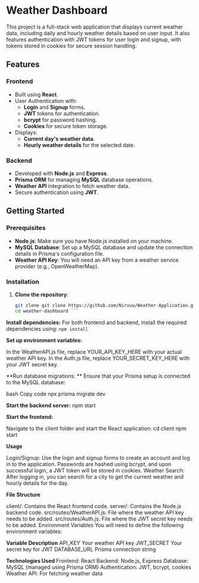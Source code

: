 # Weather Dashboard

This project is a full-stack web application that displays current weather data, including daily and hourly weather details based on user input. It also features authentication with JWT tokens for user login and signup, with tokens stored in cookies for secure session handling.

## Features

### Frontend
- Built using **React**.
- User Authentication with:
  - **Login** and **Signup** forms.
  - **JWT** tokens for authentication.
  - **bcrypt** for password hashing.
  - **Cookies** for secure token storage.
- Displays:
  - **Current day's weather data**.
  - **Hourly weather details** for the selected date.

### Backend
- Developed with **Node.js** and **Express**.
- **Prisma ORM** for managing **MySQL** database operations.
- **Weather API** integration to fetch weather data.
- Secure authentication using **JWT**.

## Getting Started

### Prerequisites

- **Node.js**: Make sure you have Node.js installed on your machine.
- **MySQL Database**: Set up a MySQL database and update the connection details in Prisma's configuration file.
- **Weather API Key**: You will need an API key from a weather service provider (e.g., OpenWeatherMap).

### Installation

1. **Clone the repository**:
   ```bash
   git clone git clone https://github.com/Nirvuu/Weather-Application.git
   cd weather-dashboard ```
   
**Install dependencies:** 
For both frontend and backend, install the required dependencies using:
 ```npm install ```

**Set up environment variables:**

In the WeatherAPI.js file, replace YOUR_API_KEY_HERE with your actual weather API key.
In the Auth.js file, replace YOUR_SECRET_KEY_HERE with your JWT secret key.

**Run database migrations: **
Ensure that your Prisma setup is connected to the MySQL database:

bash
Copy code
npx prisma migrate dev

**Start the backend server:**
npm start

**Start the frontend:**

Navigate to the client folder and start the React application:
cd client
npm start

**Usage**

Login/Signup: Use the login and signup forms to create an account and log in to the application. Passwords are hashed using bcrypt, and upon successful login, a JWT token will be stored in cookies.
Weather Search: After logging in, you can search for a city to get the current weather and hourly details for the day.

**File Structure**

client/: Contains the React frontend code.
server/: Contains the Node.js backend code.
src/routes/WeatherAPI.js: File where the weather API key needs to be added.
src/routes/Auth.js: File where the JWT secret key needs to be added.
Environment Variables
You will need to define the following environment variables:

**Variable	Description**
API_KEY	Your weather API key
JWT_SECRET	Your secret key for JWT
DATABASE_URL	Prisma connection string

**Technologies Used**
Frontend: React
Backend: Node.js, Express
Database: MySQL (managed using Prisma ORM)
Authentication: JWT, bcrypt, cookies
Weather API: For fetching weather data
